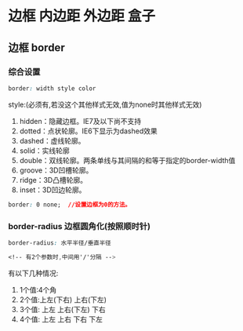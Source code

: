 # 边框 内边距 外边距 盒子

## 边框 border

### 综合设置

```css
border: width style color
```
style:(必须有,若没这个其他样式无效,值为none时其他样式无效)

1. hidden：隐藏边框。IE7及以下尚不支持
2. dotted：点状轮廓。IE6下显示为dashed效果
3. dashed：虚线轮廓。
4. solid：实线轮廓
5. double：双线轮廓。两条单线与其间隔的和等于指定的border-width值
6. groove：3D凹槽轮廓。
7. ridge：3D凸槽轮廓。
8. inset：3D凹边轮廓。

```css
border: 0 none;  //设置边框为0的方法。
```

### border-radius  边框圆角化(按照顺时针)

```css
border-radius: 水平半径/垂直半径

<!-- 有2个参数时,中间用'/'分隔 -->
```
有以下几种情况:

1. 1个值:4个角
2. 2个值:上左(下右) 上右(下左)
3. 3个值: 上左  上右(下左) 下右
4. 4个值: 上左  上右  下右 下左


